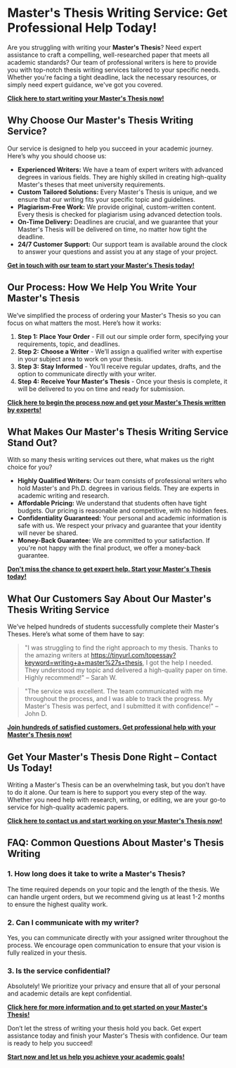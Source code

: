 # Master's Thesis Writing Service: Get Professional Help Today!

Are you struggling with writing your **Master's Thesis**? Need expert assistance to craft a compelling, well-researched paper that meets all academic standards? Our team of professional writers is here to provide you with top-notch thesis writing services tailored to your specific needs. Whether you're facing a tight deadline, lack the necessary resources, or simply need expert guidance, we've got you covered.

**[Click here to start writing your Master's Thesis now!](https://tinyurl.com/topessay?keyword=writing+a+master%27s+thesis)**

## Why Choose Our Master's Thesis Writing Service?

Our service is designed to help you succeed in your academic journey. Here’s why you should choose us:

- **Experienced Writers:** We have a team of expert writers with advanced degrees in various fields. They are highly skilled in creating high-quality Master's theses that meet university requirements.
- **Custom Tailored Solutions:** Every Master's Thesis is unique, and we ensure that our writing fits your specific topic and guidelines.
- **Plagiarism-Free Work:** We provide original, custom-written content. Every thesis is checked for plagiarism using advanced detection tools.
- **On-Time Delivery:** Deadlines are crucial, and we guarantee that your Master's Thesis will be delivered on time, no matter how tight the deadline.
- **24/7 Customer Support:** Our support team is available around the clock to answer your questions and assist you at any stage of your project.

**[Get in touch with our team to start your Master's Thesis today!](https://tinyurl.com/topessay?keyword=writing+a+master%27s+thesis)**

## Our Process: How We Help You Write Your Master's Thesis

We’ve simplified the process of ordering your Master's Thesis so you can focus on what matters the most. Here’s how it works:

1. **Step 1:**  **Place Your Order** - Fill out our simple order form, specifying your requirements, topic, and deadlines.
2. **Step 2:**  **Choose a Writer** - We’ll assign a qualified writer with expertise in your subject area to work on your thesis.
3. **Step 3:**  **Stay Informed** - You’ll receive regular updates, drafts, and the option to communicate directly with your writer.
4. **Step 4:**  **Receive Your Master's Thesis** - Once your thesis is complete, it will be delivered to you on time and ready for submission.

**[Click here to begin the process now and get your Master's Thesis written by experts!](https://tinyurl.com/topessay?keyword=writing+a+master%27s+thesis)**

## What Makes Our Master's Thesis Writing Service Stand Out?

With so many thesis writing services out there, what makes us the right choice for you?

- **Highly Qualified Writers:** Our team consists of professional writers who hold Master's and Ph.D. degrees in various fields. They are experts in academic writing and research.
- **Affordable Pricing:** We understand that students often have tight budgets. Our pricing is reasonable and competitive, with no hidden fees.
- **Confidentiality Guaranteed:** Your personal and academic information is safe with us. We respect your privacy and guarantee that your identity will never be shared.
- **Money-Back Guarantee:** We are committed to your satisfaction. If you're not happy with the final product, we offer a money-back guarantee.

**[Don't miss the chance to get expert help. Start your Master's Thesis today!](https://tinyurl.com/topessay?keyword=writing+a+master%27s+thesis)**

## What Our Customers Say About Our Master's Thesis Writing Service

We’ve helped hundreds of students successfully complete their Master's Theses. Here’s what some of them have to say:

> "I was struggling to find the right approach to my thesis. Thanks to the amazing writers at https://tinyurl.com/topessay?keyword=writing+a+master%27s+thesis, I got the help I needed. They understood my topic and delivered a high-quality paper on time. Highly recommend!" – Sarah W.

> "The service was excellent. The team communicated with me throughout the process, and I was able to track the progress. My Master's Thesis was perfect, and I submitted it with confidence!" – John D.

**[Join hundreds of satisfied customers. Get professional help with your Master's Thesis now!](https://tinyurl.com/topessay?keyword=writing+a+master%27s+thesis)**

## Get Your Master's Thesis Done Right – Contact Us Today!

Writing a Master's Thesis can be an overwhelming task, but you don’t have to do it alone. Our team is here to support you every step of the way. Whether you need help with research, writing, or editing, we are your go-to service for high-quality academic papers.

**[Click here to contact us and start working on your Master's Thesis now!](https://tinyurl.com/topessay?keyword=writing+a+master%27s+thesis)**

## FAQ: Common Questions About Master's Thesis Writing

### 1. How long does it take to write a Master's Thesis?

The time required depends on your topic and the length of the thesis. We can handle urgent orders, but we recommend giving us at least 1-2 months to ensure the highest quality work.

### 2. Can I communicate with my writer?

Yes, you can communicate directly with your assigned writer throughout the process. We encourage open communication to ensure that your vision is fully realized in your thesis.

### 3. Is the service confidential?

Absolutely! We prioritize your privacy and ensure that all of your personal and academic details are kept confidential.

**[Click here for more information and to get started on your Master's Thesis!](https://tinyurl.com/topessay?keyword=writing+a+master%27s+thesis)**

Don’t let the stress of writing your thesis hold you back. Get expert assistance today and finish your Master's Thesis with confidence. Our team is ready to help you succeed!

**[Start now and let us help you achieve your academic goals!](https://tinyurl.com/topessay?keyword=writing+a+master%27s+thesis)**
